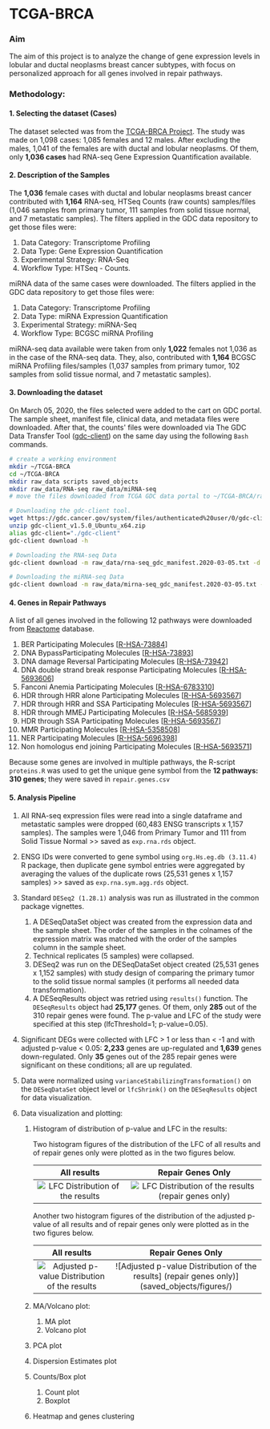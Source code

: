 # TCGA-BRCA

### Aim
The aim of this project is to analyze the change of gene expression levels in lobular and ductal neoplasms breast cancer subtypes, with focus on personalized approach for all genes involved in repair pathways. 

### Methodology:

#### 1. Selecting the dataset (Cases)
The dataset selected was from the [TCGA-BRCA Project](https://portal.gdc.cancer.gov/projects/TCGA-BRCA "TCGA-BRCA Project Page"). The study was made on 1,098 cases: 1,085 females and 12 males. After excluding the males, 1,041 of the females are with ductal and lobular neoplasms. Of them, only **1,036 cases** had RNA-seq Gene Expression Quantification available. 

#### 2. Description of the Samples
The **1,036** female cases with ductal and lobular neoplasms breast cancer contributed with **1,164** RNA-seq, HTSeq Counts (raw counts) samples/files (1,046 samples from primary tumor, 111 samples from solid tissue normal, and 7 metastatic samples). 
The filters applied in the GDC data repository to get those files were: 

1. Data Category: Transcriptome Profiling
2. Data Type: Gene Expression Quantification
3. Experimental Strategy: RNA-Seq
4. Workflow Type: HTSeq - Counts.

miRNA data of the same cases were downloaded. The filters applied in the GDC data repository to get those files were: 

1. Data Category: Transcriptome Profiling
2. Data Type: miRNA Expression Quantification
3. Experimental Strategy: miRNA-Seq
4. Workflow Type: BCGSC miRNA Profiling

miRNA-seq data available were taken from only **1,022** females not 1,036 as in the case of the RNA-seq data. They, also, contributed with **1,164** BCGSC miRNA Profiling files/samples (1,037 samples from primary tumor, 102 samples from solid tissue normal, and 7 metastatic samples).

#### 3. Downloading the dataset
On March 05, 2020, the files selected were added to the cart on GDC portal. The sample sheet, manifest file, clinical data, and metadata files were downloaded. After that, the counts' files were downloaded via The GDC Data Transfer Tool ([gdc-client](https://docs.gdc.cancer.gov/Data_Transfer_Tool/Users_Guide/Getting_Started/ "The GDC Data Transfer Tool")) on the same day using the following `Bash` commands.

```bash
# create a working environment
mkdir ~/TCGA-BRCA
cd ~/TCGA-BRCA
mkdir raw_data scripts saved_objects
mkdir raw_data/RNA-seq raw_data/miRNA-seq
# move the files downloaded from TCGA GDC data portal to ~/TCGA-BRCA/raw_data

# Downloading the gdc-client tool.
wget https://gdc.cancer.gov/system/files/authenticated%20user/0/gdc-client_v1.5.0_Ubuntu_x64.zip 
unzip gdc-client_v1.5.0_Ubuntu_x64.zip
alias gdc-client="./gdc-client"
gdc-client download -h

# Downloading the RNA-seq Data
gdc-client download -m raw_data/rna-seq_gdc_manifest.2020-03-05.txt -d raw_data/RNA-seq/

# Downloading the miRNA-seq Data
gdc-client download -m raw_data/mirna-seq_gdc_manifest.2020-03-05.txt -d raw_data/miRNA-seq/
```

#### 4. Genes in Repair Pathways
A list of all genes involved in the following 12 pathways were downloaded from [Reactome](https://reactome.org/ "Reactome database") database.
1. BER Participating Molecules [[R-HSA-73884](https://reactome.org/content/detail/R-HSA-73884)]
2. DNA BypassParticipating Molecules [[R-HSA-73893](https://reactome.org/content/detail/R-HSA-73893)]
3. DNA damage Reversal Participating Molecules [[R-HSA-73942](https://reactome.org/content/detail/R-HSA-73942)]
4. DNA double strand break response Participating Molecules [[R-HSA-5693606](https://reactome.org/content/detail/R-HSA-5693606)]
5. Fanconi Anemia Participating Molecules [[R-HSA-6783310](https://reactome.org/content/detail/R-HSA-6783310)]
6. HDR through HRR alone Participating Molecules [[R-HSA-5693567](https://reactome.org/content/detail/R-HSA-5693567)]
7. HDR through HRR and SSA Participating Molecules [[R-HSA-5693567](https://reactome.org/content/detail/R-HSA-5693567)]
8. HDR through MMEJ Participating Molecules [[R-HSA-5685939](https://reactome.org/content/detail/R-HSA-5685939)]
9. HDR through SSA Participating Molecules [[R-HSA-5693567](https://reactome.org/content/detail/R-HSA-5693567)]
10. MMR Participating Molecules [[R-HSA-5358508](https://reactome.org/content/detail/R-HSA-5358508)]
11. NER Participating Molecules [[R-HSA-5696398](https://reactome.org/content/detail/R-HSA-5696398)]
12. Non homologus end joining Participating Molecules [[R-HSA-5693571](https://reactome.org/content/detail/R-HSA-5693571)]

Because some genes are involved in multiple pathways, the R-script `proteins.R` was used to get the unique gene symbol from the **12 pathways: 310 genes**; they were saved in `repair.genes.csv`

#### 5. Analysis Pipeline
1. All RNA-seq expression files were read into a single dataframe and metastatic samples were dropped (60,483 ENSG transcripts x 1,157 samples). The samples were 1,046 from Primary Tumor and 111 from Solid Tissue Normal >> saved as `exp.rna.rds` object.

2. ENSG IDs were converted to gene symbol using `org.Hs.eg.db (3.11.4)` R package, then duplicate gene symbol entries were aggregated by averaging the values of the duplicate rows (25,531 genes x 1,157 samples) >> saved as `exp.rna.sym.agg.rds` object.

3. Standard `DESeq2 (1.28.1)` analysis was run as illustrated in the common package vignettes. 
   1. A DESeqDataSet object was created from the expression data and the sample sheet. The order of the samples in the colnames of the expression matrix was matched with the order of the samples column in the sample sheet.
   2. Technical replicates (5 samples) were collapsed.
   3. DESeq2 was run on the DESeqDataSet object created (25,531 genes x 1,152 samples) with study design of comparing the primary tumor to the solid tissue normal samples (it performs all needed data transformation).
   4. A DESeqResults object was retried using `results()` function. The `DESeqResults` object had **25,177** genes. Of them, only **285** out of the 310 repair genes were found. The p-value and LFC of the study were specified at this step (lfcThreshold=1; p-value=0.05).
   
4. Significant DEGs were collected with LFC > 1 or less than < -1 and with adjusted p-value < 0.05:  **2,233** genes are up-regulated and **1,639** genes down-regulated. Only **35** genes out of the 285 repair genes were significant on these conditions; all are up regulated.

5. Data were normalized using `varianceStabilizingTransformation()` on the `DESeqDataSet` object level or `lfcShrink()` on the `DESeqResults` object for data visualization.

7. Data visualization and plotting:
   
   1. Histogram of distribution of p-value and LFC in the results:
   
      Two histogram figures of the distribution of the LFC of all results and of repair genes only were plotted as in the two figures below.
   
      All results | Repair Genes Only
      :-------------------------:|:-------------------------:
      ![LFC Distribution of the results](saved_objects/figures/6982ec97-2155-468f-8a2d-af27f8a7e03a.png) |  ![LFC Distribution of the results (repair genes only)](saved_objects/figures/9e4ad53c-aa58-4949-aa24-b9e7c27e7028.png)
      
      Another two  histogram figures of the distribution of the adjusted p-value of all results and of repair genes only were plotted as in the two figures below.
   
      All results | Repair Genes Only
      :-------------------------:|:-------------------------:
      ![Adjusted p-value Distribution of the results](saved_objects/figures/) | ![Adjusted p-value Distribution of the results] (repair genes only)](saved_objects/figures/) 
      
   2. MA/Volcano plot:
   
      
   
      1. MA plot
      2. Volcano plot
   
   3. PCA plot
   
   4. Dispersion Estimates plot
   
   5. Counts/Box plot
   
      1. Count plot
      2. Boxplot
   
   6. Heatmap and genes clustering



[^1]: TCGA: The Cancer Genome Atlas
[^2]: GDC: Genomic Data Commons Data Portal

